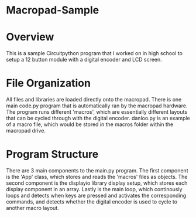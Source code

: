 # Macropad-Sample

# Overview

This is a sample Circuitpython program that I worked on in high school to setup a 12 button module with a digital encoder and LCD screen.

# File Organization

All files and libraries are loaded directly onto the macropad. There is one main code.py program that is automatically ran by the macropad hardware. The program runs different 'macros', which are essentially different layouts that can be cycled through with the digital encoder. danloo.py is an example of a macro file, which would be stored in the macros folder within the macropad drive.

# Program Structure

There are 3 main components to the main.py program. The first component is the 'App' class, which stores and reads the 'macros' files as objects. The second component is the displayio library display setup, which stores each display component in an array. Lastly is the main loop, which continously loops and detects when keys are pressed and activates the corresponding commands, and detects whether the digital encoder is used to cycle to another macro layout.

